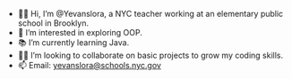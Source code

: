 - 👋🏽 Hi, I’m @Yevanslora, a NYC teacher working at an elementary public school in Brooklyn.
- 🤔 I’m interested in exploring OOP. 
- 📚 I’m currently learning Java.
- 👍🏽 I’m looking to collaborate on basic projects to grow my coding skills.
- 📫 Email: yevanslora@schools.nyc.gov

<!---
Yevanslora/Yevanslora is a ✨ special ✨ repository because its `README.md` (this file) appears on your GitHub profile.
You can click the Preview link to take a look at your changes.
--->
